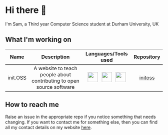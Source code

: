 # Hi there 👋

I'm Sam, a Third year Computer Science student at Durham University, UK

## What I'm working on

|    Name    |                             Description                              |                                                                                                                                                                                                                Languages/Tools used                                                                                                                                                                                                                 |                        Repository                        |
| :--------: | :------------------------------------------------------------------: | :-------------------------------------------------------------------------------------------------------------------------------------------------------------------------------------------------------------------------------------------------------------------------------------------------------------------------------------------------------------------------------------------------------------------------------------------------: | :------------------------------------------------------: |
|  init.OSS  | A website to teach people about contributing to open source software |                                                    [<img height="32" src="https://mdx-logo.now.sh/" />](https://mdxjs.com/) &nbsp; [<img height="32" src="https://seeklogo.com/images/T/tailwind-css-logo-5AD4175897-seeklogo.com.png" />](https://tailwindcss.com/) &nbsp; [<img height="32" src="https://upload.wikimedia.org/wikipedia/commons/8/8e/Nextjs-logo.svg" />](https://nextjs.org/)                                                    |    [initoss](https://github.com/samrobbins85/initoss)    |

## How to reach me

Raise an issue in the appropriate repo if you notice something that needs changing. If you want to contact me for something else, then you can find all my contact details on my website [here](https://samrobbins.uk).
